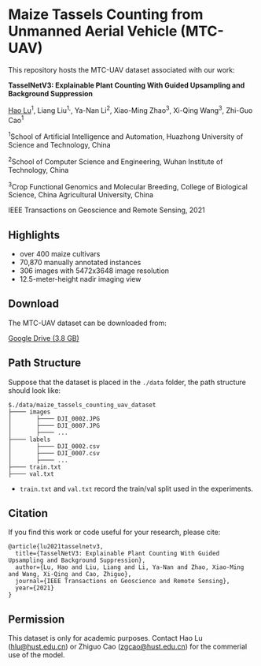 # Maize Tassels Counting from Unmanned Aerial Vehicle (MTC-UAV)

This repository hosts the MTC-UAV dataset associated with our work:

**TasselNetV3: Explainable Plant Counting With Guided Upsampling and Background Suppression**

[Hao Lu](https://sites.google.com/site/poppinace/)<sup>1</sup>, Liang Liu<sup>1,</sup>, Ya-Nan Li<sup>2</sup>, Xiao-Ming Zhao<sup>3</sup>, Xi-Qing Wang<sup>3</sup>, Zhi-Guo Cao<sup>1</sup>

<sup>1</sup>School of Artificial Intelligence and Automation, Huazhong University of Science and Technology, China

<sup>2</sup>School of Computer Science and Engineering, Wuhan Institute of Technology, China

<sup>3</sup>Crop Functional Genomics and Molecular Breeding, College of Biological Science, China Agricultural University, China

IEEE Transactions on Geoscience and Remote Sensing, 2021

## Highlights
- over 400 maize cultivars
- 70,870 manually annotated instances
- 306 images with 5472x3648 image resolution
- 12.5-meter-height nadir imaging view

## Download
The MTC-UAV dataset can be downloaded from: 

[Google Drive (3.8 GB)](https://drive.google.com/file/d/1sNc8dzrcmC3lGifPtW_mddwcWb3YulnR/view?usp=sharing)

## Path Structure
Suppose that the dataset is placed in the `./data` folder, the path structure should look like:
````
$./data/maize_tassels_counting_uav_dataset
├──── images
│       ├──── DJI_0002.JPG
│       ├──── DJI_0007.JPG
│       ├──── ...
├──── labels
│       ├──── DJI_0002.csv
│       ├──── DJI_0007.csv
│       ├──── ...
├──── train.txt
├──── val.txt
````
- `train.txt` and `val.txt` record the train/val split used in the experiments.

## Citation
If you find this work or code useful for your research, please cite:
```
@article{lu2021tasselnetv3,
  title={TasselNetV3: Explainable Plant Counting With Guided Upsampling and Background Suppression},
  author={Lu, Hao and Liu, Liang and Li, Ya-Nan and Zhao, Xiao-Ming and Wang, Xi-Qing and Cao, Zhiguo},
  journal={IEEE Transactions on Geoscience and Remote Sensing},
  year={2021}
}
```

## Permission
This dataset is only for academic purposes. Contact Hao Lu (hlu@hust.edu.cn) or Zhiguo Cao (zgcao@hust.edu.cn) for the commerial use of the model.
